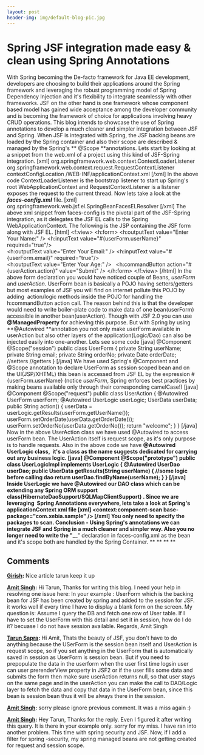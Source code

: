 ```yaml
---
layout: post
header-img: img/default-blog-pic.jpg
---
```


# Spring JSF integration made easy & clean using Spring Annotations

With Spring becoming the De-facto framework for Java EE development,  developers are choosing to build their applications around the Spring framework and leveraging the robust programming model of Spring Dependency Injection and it's flexibility to integrate seamlessly with other frameworks. JSF on the other hand is one framework whose component based model has gained wide acceptance among the developer community and is becoming the framework of choice for applications involving heavy CRUD operations. This blog intends to showcase the use of Spring annotations to develop a much cleaner and simpler integration between JSF and Spring.  When JSF is integrated with Spring, the JSF backing beans are loaded by the Spring container and also their scope are described & managed by the Spring's ** @Scope **annotations. Lets start by looking at a snippet from the web.xml of a project using this kind of JSF-Spring integration. [xml] <listener> <listener-class>org.springframework.web.context.ContextLoaderListener</listener-class> </listener> <listener> <listener-class>org.springframework.web.context.request.RequestContextListener</listener-class> </listener> <context-param> <param-name>contextConfigLocation</param-name> <param-value>/WEB-INF/applicationContext.xml</param-value> </context-param> [/xml] In the above code ContextLoaderListener is the bootstrap listener to start up Spring's root WebApplicationContext and RequestContextListener is a listener exposes the request to the current thread. Now lets take a look at the **_faces-config.xml_** file. [xml] <application> <el-resolver>org.springframework.web.jsf.el.SpringBeanFacesELResolver</el-resolver> </application> [/xml] The above xml snippet from faces-config is the pivotal part of the JSF-Spring integration, as it delegates the JSF EL calls to the Spring WebApplicationContext. The following is the JSP containing the JSF form along with JSF EL. [html] <body> <f:view> <h:form> <h:outputText value="Enter Your Name:" /> <h:inputText value="#{userForm.userName}" required="true"/><br> <h:outputText value="Enter Your Email:" /> <h:inputText value="#{userForm.email}" required="true"/><br> <h:outputText value="Enter Your Age:" />&nbsp;&nbsp; <h:commandButton action="#{userAction.action}" value="Submit" /> </h:form> </f:view> </body> [/html] In the above form declaration you would have noticed couple of Beans, _userForm_ and _userAction_. UserForm bean is basically a POJO having setters/getters but most examples of JSF you will find on internet pollute this POJO by adding  action/logic methods inside the POJO for handling the h:commandButton action call. The reason behind this is that the developer would need to write boiler-plate code to make data of one bean(userForm) accessible in another bean(userAction). Though with JSF 2.0 you can use **@ManagedProperty** for achieving this purpose. But with Spring by using **@Autowired **annotation you not only make userForm available in userAction but also other layers of the application(Logic/Dao) can also be injected easily into one-another. Lets see some code [java] @Component @Scope("session") public class UserForm { private String userName; private String email; private String orderNo; private Date orderDate; //setters //getters } [/java] We have used Spring's @Component and @Scope annotation to declare UserForm as session scoped bean and on the UI(JSP/XHTML) this bean is accessed from JSF EL by the expression #{userForm.userName} (notice _userForm_, Spring enforces best practices by making beans available only through their corresponding camelCase!) [java] @Component @Scope("request") public class UserAction { @Autowired UserForm userForm; @Autowired UserLogic userLogic; UserData userData; public String action() { userData = userLogic.getResults(userForm.getUserName()); userForm.setOrderDate(userData.getOrderDate()); userForm.setOrderNo(userData.getOrderNo()); return "welcome"; } } [/java] Now in the above UserAction class we have used @Autowired to access userForm bean. The UserAction itself is request scope, as it's only purpose is to handle requests. Also in the above code we have **@Autowired **UserLogic class,  it's a class as the name suggests dedicated for carrying out any business logic. [java] @Component @Scope("prototype") public class UserLogicImpl implements UserLogic { @Autowired UserDao userDao; public UserData getResults(String userName) { //some logic before calling dao return userDao.findByName(userName); } } [/java] Inside UserLogic we have **@Autowired** our DAO class which can be extending any Spring ORM support class(HibernateDaoSupport/SQLMapClientSupport) . Since we are leveraging  Spring Annotations everywhere, lets take a look at Spring's applicationContext xml file [xml] <context:component-scan base-package="com.xebia.sample" /> [/xml] You only need to specify the packages to scan. **Conclusion**** \- **Using Spring's annotations we can integrate JSF and Spring in a much cleaner and simpler way. Also you no longer need to write the "_**<managed-bean>**_" declaration in faces-config.xml as the bean and it's scope both are handled by the Spring Container. ** ** ** **

## Comments

**[Girish](#6082 "2011-10-31 23:16:26"):** Nice article tarun keep it up

**[Amit Singh](#9032 "2012-06-13 20:54:23"):** Hi Tarun, Thanks for writing this blog. I need your help in resolving one issue here: In your example : UserForm which is the backing bean for JSF has been created by spring and added to the session for JSF. it works well if every time I have to display a blank form on the screen. My question is: Assume I query the DB and fetch one row of User table. If I have to set the UserForm with this detail and set it in session, how do I do it? becuase I do not have session available. Regards, Amit Singh

**[Tarun Sapra](#9034 "2012-06-14 09:03:02"):** Hi Amit, Thats the beauty of JSF, you don't have to do anything because the USerForm is the session bean itself and UserAction is request scope, so if you set anything in the UserForm that is automatically saved in session as UserForm is session bean. But if you need to prepopulate the data in the userform when the user first time logsin user can user prerenderView property in JSF2 or if the user fills some data and submits the form then make sure userAction returns null, so that user stays on the same page and in the userAction you can make the call to DAO/Logic layer to fetch the data and copy that data in the UserForm bean, since this bean is session bean thus it will be always there in the session.

**[Amit Singh](#9044 "2012-06-15 16:06:17"):** sorry please ignore previous comment. It was a miss again :)

**[Amit Singh](#9043 "2012-06-15 15:42:18"):** Hey Tarun, Thanks for the reply. Even I figured it after writing this query. It is there in your example only. sorry for my miss. I have ran into another problem. This time with spring security and JSF. Now, if I add a filter for spring -security, my spring managed beans are not getting created for request and session scope.

